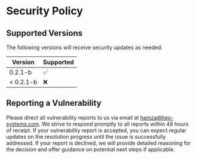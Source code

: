 # Security Policy

## Supported Versions

The following versions will receive security updates as needed:

| Version   | Supported          |
| --------- | ------------------ |
| 0.2.1-b   | :white_check_mark: |
| < 0.2.1-b | :x:                |

## Reporting a Vulnerability

Please direct all vulnerability reports to us via email at hamza@heo-systems.com. 
We strive to respond promptly to all reports within 48 hours of receipt. If your vulnerability report is accepted, 
you can expect regular updates on the resolution progress until the issue is successfully addressed. 
If your report is declined, we will provide detailed reasoning for the decision and offer guidance on potential next steps if applicable.
